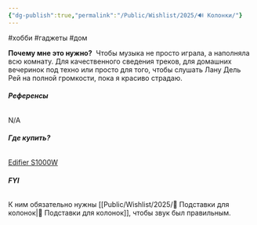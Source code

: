 ```yaml
---
{"dg-publish":true,"permalink":"/Public/Wishlist/2025/🔊 Колонки/"}
---
```


#хобби #гаджеты #дом

**Почему мне это нужно?** 
Чтобы музыка не просто играла, а наполняла всю комнату. Для качественного сведения треков, для домашних вечеринок под техно или просто для того, чтобы слушать Лану Дель Рей на полной громкости, пока я красиво страдаю.

###### **Референсы** 
N/A

###### **Где купить?**
[Edifier S1000W](https://catalog.onliner.by/hifisound/edifier/edifs1000w)

###### **FYI** 
К ним обязательно нужны [[Public/Wishlist/2025/🔺 Подставки для колонок\|🔺 Подставки для колонок]], чтобы звук был правильным.
